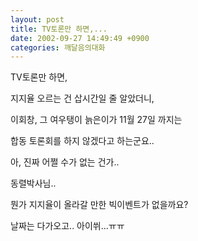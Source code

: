 ```yaml
---
layout: post
title: TV토론만 하면,...
date: 2002-09-27 14:49:49 +0900
categories: 깨달음의대화
---
```

TV토론만 하면,
  
지지율 오르는 건 삽시간일 줄 알았더니,
  
이회창, 그 여우탱이 늙은이가 11월 27일 까지는
  
합동 토론회를 하지 않겠다고 하는군요..
  

  
아, 진짜 어쩔 수가 없는 건가..
  
동렬박사님..
  
뭔가 지지율이 올라갈 만한 빅이벤트가 없을까요?
  
날짜는 다가오고.. 아이쒸...ㅠㅠ